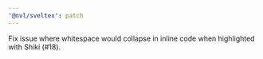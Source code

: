 ```yaml
---
'@nvl/sveltex': patch
---
```


Fix issue where whitespace would collapse in inline code when highlighted with
Shiki (#18).
